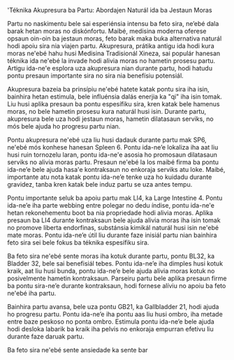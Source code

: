 'Téknika Akupresura ba Partu: Abordajen Naturál ida ba Jestaun Moras 

Partu no naskimentu bele sai esperiénsia intensu ba feto sira, ne’ebé dala barak hetan moras no diskónfortu. Maibé, medisina moderna oferese opsaun oin-oin ba jestaun moras, feto barak maka buka alternativa naturál hodi apoiu sira nia viajen partu. Akupresura, prátika antigu ida hodi kura moras ne'ebé hahu husi Medisina Tradisionál Xineza, sai populár hanesan téknika ida ne'ebé la invade hodi alivia moras no hametin prosesu partu. Artigu ida-ne'e esplora uza akupresura nian durante partu, hodi hatudu pontu presaun importante sira no sira nia benefísiu potensiál.

Akupresura bazeia ba prinsípiu ne'ebé hatete katak pontu sira iha isin, bainhira hetan estimula, bele influénsia dalás enerjia ka "qi" iha isin tomak. Liu husi aplika presaun ba pontu espesífiku sira, kren katak bele hamenus moras, no bele hametin prosesu kura naturál husi isin. Durante partu, akupresura bele uza hodi jestaun moras, hametin dilatasaun serviks, no mós bele ajuda ho progresu partu nian.

Pontu akupresura ne'ebé uza liu husi dadauk durante partu mak SP6, ne'ebé mós konhese hanesan Spleen 6. Pontu ida-ne’e lokaliza iha aat liu husi ruin tornozelu laran, pontu ida-ne'e asosia ho promosaun dilatasaun serviks no alivia moras partu. Presaun ne'ebé la los maibé firma ba pontu ida-ne’e bele ajuda hasa'e kontraksaun no enkoraja serviks atu loke. Maibé, importante atu nota katak pontu ida-ne’e tenke uza ho kuidadu durante gravidez, tanba kren katak bele induz partu se uza antes tempu.

Pontu importante seluk ba apoiu partu mak LI4, ka Large Intestine 4. Pontu ida-ne’e iha parte webbing entre polegar no dedu índise, pontu ida-ne'e hetan rekonehementu boot ba nia propriedade hodi alivia moras. Aplika presaun ba LI4 durante kontraksaun bele ajuda alivia moras iha isin tomak no promove liberta endorfinas, substánsia kimikál naturál husi isin ne'ebé mate moras. Pontu ida-ne’e útil liu durante faze inisiál partu nian bainhira feto sira sei bele fokus ba téknika espesífiku sira.

Ba feto sira ne'ebé sente moras iha kotuk durante partu, pontu BL32, ka Bladder 32, bele sai benefisiál tebes. Pontu ida-ne’e iha dimples husi kotuk kraik, aat liu husi bunda, pontu ida-ne’e bele ajuda alivia moras kotuk no posivelmente hametin kontraksaun. Parseiru partu bele aplika presaun firme ba pontu sira-ne’e durante kontraksaun, hodi fornese alíviu no apoiu ba feto ne'ebé iha partu.

Bainhira partu avansa, bele uza pontu GB21, ka Gallbladder 21, hodi ajuda ho progresu partu. Pontu ida-ne’e iha pontu aas liu husi ombro, iha metade entre baze peskoso no ponta ombro. Estimula pontu ida-ne’e bele ajuda hodi desloka labarik ba kraik iha pelvis no enkoraja empurran efetivu liu durante faze daruak partu.

Ba feto sira ne'ebé sente ansiedade ka sente bar